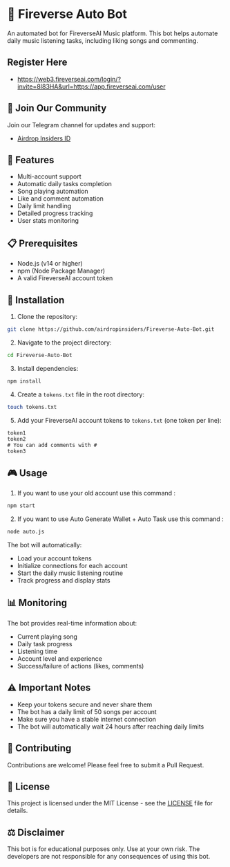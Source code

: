 # 🎵 Fireverse Auto Bot

An automated bot for FireverseAI Music platform. This bot helps automate daily music listening tasks, including liking songs and commenting.

## Register Here
- https://web3.fireverseai.com/login/?invite=8I83HA&url=https://app.fireverseai.com/user

## 📱 Join Our Community

Join our Telegram channel for updates and support:
- [Airdrop Insiders ID](https://t.me/AirdropInsiderID)

## 🌟 Features

- Multi-account support
- Automatic daily tasks completion
- Song playing automation
- Like and comment automation
- Daily limit handling
- Detailed progress tracking
- User stats monitoring

## 📋 Prerequisites

- Node.js (v14 or higher)
- npm (Node Package Manager)
- A valid FireverseAI account token

## 🚀 Installation

1. Clone the repository:
```bash
git clone https://github.com/airdropinsiders/Fireverse-Auto-Bot.git
```

2. Navigate to the project directory:
```bash
cd Fireverse-Auto-Bot
```

3. Install dependencies:
```bash
npm install
```

4. Create a `tokens.txt` file in the root directory:
```bash
touch tokens.txt
```

5. Add your FireverseAI account tokens to `tokens.txt` (one token per line):
```
token1
token2
# You can add comments with #
token3
```

## 🎮 Usage

1. If you want to use your old account use this command :
```bash
npm start
```

2. If you want to use Auto Generate Wallet + Auto Task use this command :
```bash
node auto.js
```

The bot will automatically:
- Load your account tokens
- Initialize connections for each account
- Start the daily music listening routine
- Track progress and display stats

## 📊 Monitoring

The bot provides real-time information about:
- Current playing song
- Daily task progress
- Listening time
- Account level and experience
- Success/failure of actions (likes, comments)

## ⚠️ Important Notes

- Keep your tokens secure and never share them
- The bot has a daily limit of 50 songs per account
- Make sure you have a stable internet connection
- The bot will automatically wait 24 hours after reaching daily limits

## 🤝 Contributing

Contributions are welcome! Please feel free to submit a Pull Request.

## 📜 License

This project is licensed under the MIT License - see the [LICENSE](LICENSE) file for details.

## ⚖️ Disclaimer

This bot is for educational purposes only. Use at your own risk. The developers are not responsible for any consequences of using this bot.
